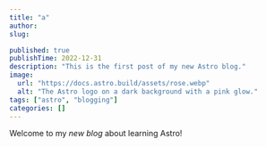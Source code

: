 ```yaml
---
title: "a"
author:
slug:

published: true
publishTime: 2022-12-31
description: "This is the first post of my new Astro blog."
image:
  url: "https://docs.astro.build/assets/rose.webp"
  alt: "The Astro logo on a dark background with a pink glow."
tags: ["astro", "blogging"]
categories: []
---
```


Welcome to my _new blog_ about learning Astro! 